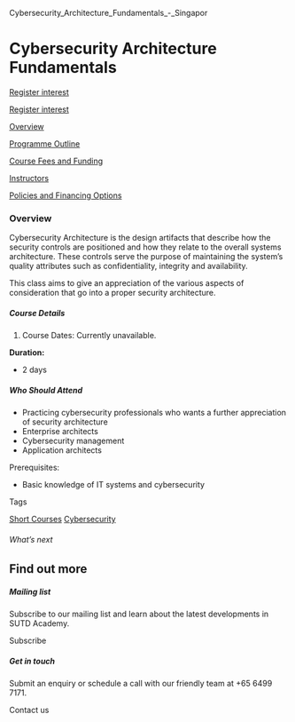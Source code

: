 Cybersecurity_Architecture_Fundamentals_-_Singapor



Cybersecurity Architecture Fundamentals
=======================================

[Register interest](/admissions/academy/short-courses/short-courses-register-your-interest/?coursename=cybersecurity-architecture-fundamentals)

[Register interest](/admissions/academy/short-courses/short-courses-register-your-interest/?coursename=cybersecurity-architecture-fundamentals)

[Overview](/course/cybersecurity-architecture-fundamentals/#tabs)

[Programme Outline](/course/cybersecurity-architecture-fundamentals/programme-outline/#tabs)

[Course Fees and Funding](/course/cybersecurity-architecture-fundamentals/course-fees-and-funding/#tabs)

[Instructors](/course/cybersecurity-architecture-fundamentals/instructors/#tabs)

[Policies and Financing Options](/course/cybersecurity-architecture-fundamentals/policies-and-financing-options/#tabs)

### Overview

Cybersecurity Architecture is the design artifacts that describe how the security controls are positioned and how they relate to the overall systems architecture. These controls serve the purpose of maintaining the system’s quality attributes such as confidentiality, integrity and availability.

This class aims to give an appreciation of the various aspects of consideration that go into a proper security architecture.

##### **Course Details**

1. Course Dates: Currently unavailable.

**Duration:**

* 2 days

##### **Who Should Attend**

* Practicing cybersecurity professionals who wants a further appreciation of security architecture
* Enterprise architects
* Cybersecurity management
* Application architects

Prerequisites:

* Basic knowledge of IT systems and cybersecurity

Tags

[Short Courses](/admissions/academy/courses-and-modules/?academy-type-course=780)
[Cybersecurity](/admissions/academy/courses-and-modules/?discipline=787)

###### What’s next

Find out more
-------------

##### Mailing list

Subscribe to our mailing list and learn about the latest developments in SUTD Academy.

Subscribe

##### Get in touch

Submit an enquiry or schedule a call with our friendly team at +65 6499 7171.

Contact us

